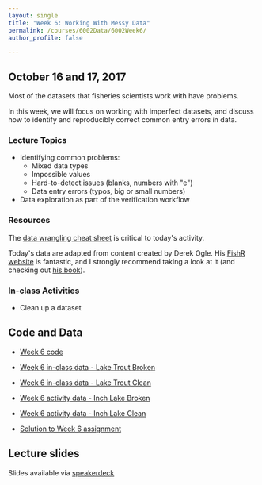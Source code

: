 ```yaml
---
layout: single
title: "Week 6: Working With Messy Data"
permalink: /courses/6002Data/6002Week6/
author_profile: false

---
```


## October 16 and 17, 2017

Most of the datasets that fisheries scientists work with have problems. 

In this week, we will focus on working with imperfect datasets, and discuss how to identify and reproducibly correct common entry errors in data.  

### Lecture Topics
* Identifying common problems:
  - Mixed data types
  - Impossible values
  - Hard-to-detect issues (blanks, numbers with "e")
  - Data entry errors (typos, big or small numbers)
* Data exploration as part of the verification workflow

### Resources

The [data wrangling cheat sheet](https://www.rstudio.com/wp-content/uploads/2015/02/data-wrangling-cheatsheet.pdf) is critical to today's activity. 

Today's data are adapted from content created by Derek Ogle. His [FishR website](http://derekogle.com/fishR/) is fantastic, and I strongly recommend taking a look at it (and checking out [his book](http://derekogle.com/IFAR/)). 

### In-class Activities

* Clean up a dataset

## Code and Data

* [Week 6 code](/assets/images/FISH6002-Week6.R)
* [Week 6 in-class data - Lake Trout Broken](/assets/images/LakeTrout-Broken.csv)
* [Week 6 in-class data - Lake Trout Clean](/assets/images/LakeTrout-Clean.csv)

* [Week 6 activity data - Inch Lake Broken](/assets/images/InchLake2-Broken.csv)
* [Week 6 activity data - Inch Lake Clean](/assets/images/InchLake2-Clean.csv)

* [Solution to Week 6 assignment](/assets/images/FISH6002-Week6Solution.R)

## Lecture slides

<script async class="speakerdeck-embed" data-id="ee510a9b67e449d89f01ceed7ac20395" data-ratio="1.77777777777778" src="//speakerdeck.com/assets/embed.js"></script>

Slides available via [speakerdeck](https://speakerdeck.com/pandalusplatyceros/fish-6002-week-6-working-with-messy-data)